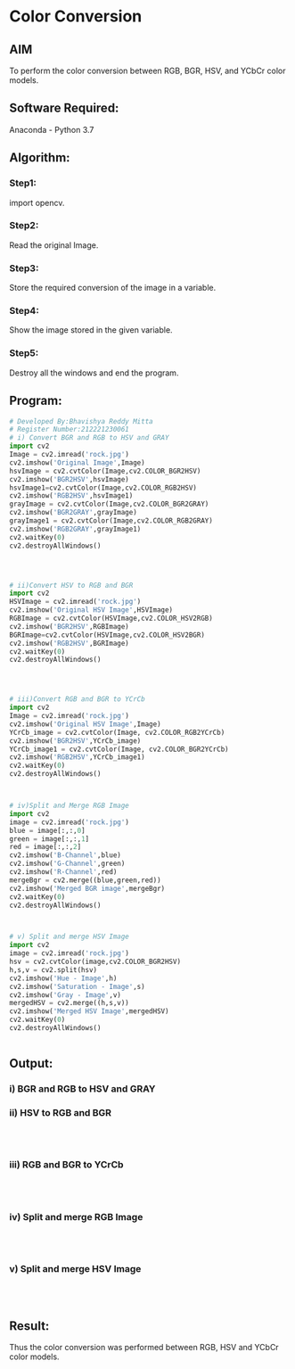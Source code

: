 # Color Conversion
## AIM
To perform the color conversion between RGB, BGR, HSV, and YCbCr color models.

## Software Required:
Anaconda - Python 3.7
## Algorithm:
### Step1:
import opencv.

### Step2:
Read the original Image.

### Step3:
Store the required conversion of the image in a variable.

### Step4:
Show the image stored in the given variable.

### Step5:
Destroy all the windows and end the program.

## Program:
```python
# Developed By:Bhavishya Reddy Mitta
# Register Number:212221230061
# i) Convert BGR and RGB to HSV and GRAY
import cv2
Image = cv2.imread('rock.jpg')
cv2.imshow('Original Image',Image)
hsvImage = cv2.cvtColor(Image,cv2.COLOR_BGR2HSV)
cv2.imshow('BGR2HSV',hsvImage)
hsvImage1=cv2.cvtColor(Image,cv2.COLOR_RGB2HSV)
cv2.imshow('RGB2HSV',hsvImage1)
grayImage = cv2.cvtColor(Image,cv2.COLOR_BGR2GRAY)
cv2.imshow('BGR2GRAY',grayImage)
grayImage1 = cv2.cvtColor(Image,cv2.COLOR_RGB2GRAY)
cv2.imshow('RGB2GRAY',grayImage1)
cv2.waitKey(0)
cv2.destroyAllWindows()




# ii)Convert HSV to RGB and BGR
import cv2
HSVImage = cv2.imread('rock.jpg')
cv2.imshow('Original HSV Image',HSVImage)
RGBImage = cv2.cvtColor(HSVImage,cv2.COLOR_HSV2RGB)
cv2.imshow('BGR2HSV',RGBImage)
BGRImage=cv2.cvtColor(HSVImage,cv2.COLOR_HSV2BGR)
cv2.imshow('RGB2HSV',BGRImage)
cv2.waitKey(0)
cv2.destroyAllWindows()




# iii)Convert RGB and BGR to YCrCb
import cv2
Image = cv2.imread('rock.jpg')
cv2.imshow('Original HSV Image',Image)
YCrCb_image = cv2.cvtColor(Image, cv2.COLOR_RGB2YCrCb)
cv2.imshow('BGR2HSV',YCrCb_image)
YCrCb_image1 = cv2.cvtColor(Image, cv2.COLOR_BGR2YCrCb)
cv2.imshow('RGB2HSV',YCrCb_image1)
cv2.waitKey(0)
cv2.destroyAllWindows()



# iv)Split and Merge RGB Image
import cv2
image = cv2.imread('rock.jpg')
blue = image[:,:,0]
green = image[:,:,1]
red = image[:,:,2]
cv2.imshow('B-Channel',blue)
cv2.imshow('G-Channel',green)
cv2.imshow('R-Channel',red)
mergeBgr = cv2.merge((blue,green,red))
cv2.imshow('Merged BGR image',mergeBgr)
cv2.waitKey(0)
cv2.destroyAllWindows()



# v) Split and merge HSV Image
import cv2
image = cv2.imread('rock.jpg')
hsv = cv2.cvtColor(image,cv2.COLOR_BGR2HSV)
h,s,v = cv2.split(hsv)
cv2.imshow('Hue - Image',h)
cv2.imshow('Saturation - Image',s)
cv2.imshow('Gray - Image',v)
mergedHSV = cv2.merge((h,s,v))
cv2.imshow('Merged HSV Image',mergedHSV)
cv2.waitKey(0)
cv2.destroyAllWindows()



```
## Output:
### i) BGR and RGB to HSV and GRAY


### ii) HSV to RGB and BGR
<br>
<br>

### iii) RGB and BGR to YCrCb
<br>
<br>

### iv) Split and merge RGB Image
<br>
<br>

### v) Split and merge HSV Image
<br>
<br>


## Result:
Thus the color conversion was performed between RGB, HSV and YCbCr color models.
